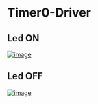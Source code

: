 # Timer0-Driver
## Led ON
[![image](https://github.com/Mina-Karam/Master_Embedded_Systems/blob/master/Unit_9_MCU_Timer_%26_ADC/Section/Timer0_Driver/Atmega32-Driver/Atmega32-Driver/LED_ON.png)](https://www.learn-in-depth.com/online-diploma/minakaram.me%40gmail.com)
## Led OFF
[![image](https://github.com/Mina-Karam/Master_Embedded_Systems/blob/master/Unit_9_MCU_Timer_%26_ADC/Section/Timer0_Driver/Atmega32-Driver/Atmega32-Driver/LED_OFF.png)](https://www.learn-in-depth.com/online-diploma/minakaram.me%40gmail.com)

